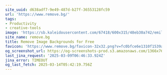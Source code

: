 ```yaml
---
site_uuid: d638adf7-9e49-487d-b27f-36553128fc59
url: 'https://www.remove.bg/'
tags:
- Productivity
- creative-tools
image: 'https://sb.kaleidousercontent.com/67418/600x315/48eb30a742/emilia-og-image.jpg'
site_name: remove.bg
title: Remove Image Backgrounds for Free
favicon: 'https://www.remove.bg/favicon-32x32.png?v=fc0bfce6e1310f1539afec9729716721'
og_screenshot_url: https://og-screenshots-prod.s3.amazonaws.com/1366x768/80/false/94e6ed553c665c9f5c4ebea5648849dbe9c8e4851a3039db155c141dbac1a5ba.jpeg
last_jina_request: '2025-03-09T06:46:33.924Z'
jina_error: TIMEOUT
og_last_fetch: 2025-03-14T05:42:19.756Z
---
```


